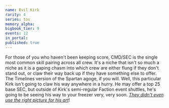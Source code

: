 ```yaml
---
name: Evil Kirk
rarity: 4
series: tos
memory_alpha:
bigbook_tier: 9
events: 12
in_portal:
published: true
---
```


For those of you who haven't been keeping score, CMD/SEC is the single most common skill pairing across all crew. It's a niche that isn't so much a niche as it is a gaping chasm into which crew are either flung if they don't stand out, or claw their way back up if they have something else to offer. The Timelines version of the Spartan agoge, if you will. Well, this particular Kirk isn't going to claw his way anywhere in a hurry. He may offer a top 25 base SEC, but outside of Kirk's semi-regular Faction event shuttles, he's going to be seeing his way to your freezer very, very soon. [_They didn't even use the right picture for his art_](http://tos.trekcore.com/hd/albums/1x05hd/theenemywithinhd410.jpg)!

